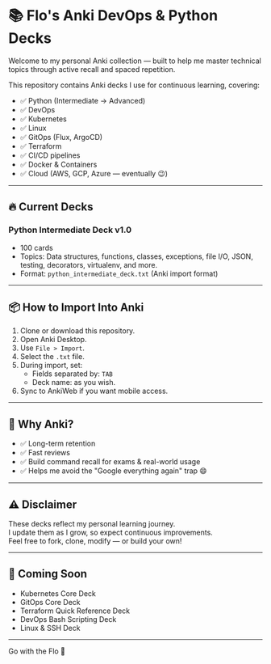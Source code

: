 # 📚 Flo's Anki DevOps & Python Decks

Welcome to my personal Anki collection — built to help me master technical topics through active recall and spaced repetition.

This repository contains Anki decks I use for continuous learning, covering:

- ✅ Python (Intermediate → Advanced)
- ✅ DevOps
- ✅ Kubernetes
- ✅ Linux
- ✅ GitOps (Flux, ArgoCD)
- ✅ Terraform
- ✅ CI/CD pipelines
- ✅ Docker & Containers
- ✅ Cloud (AWS, GCP, Azure — eventually 😉)

---

## 🔥 Current Decks

### Python Intermediate Deck v1.0

- 100 cards
- Topics: Data structures, functions, classes, exceptions, file I/O, JSON, testing, decorators, virtualenv, and more.
- Format: `python_intermediate_deck.txt` (Anki import format)

---

## 📦 How to Import Into Anki

1. Clone or download this repository.
2. Open Anki Desktop.
3. Use `File > Import`.
4. Select the `.txt` file.
5. During import, set:
   - Fields separated by: `TAB`
   - Deck name: as you wish.
6. Sync to AnkiWeb if you want mobile access.

---

## 🚀 Why Anki?

- ✅ Long-term retention  
- ✅ Fast reviews  
- ✅ Build command recall for exams & real-world usage  
- ✅ Helps me avoid the "Google everything again" trap 😄

---

## ⚠️ Disclaimer

These decks reflect my personal learning journey.  
I update them as I grow, so expect continuous improvements.  
Feel free to fork, clone, modify — or build your own!

---

## 📅 Coming Soon

- Kubernetes Core Deck
- GitOps Core Deck
- Terraform Quick Reference Deck
- DevOps Bash Scripting Deck
- Linux & SSH Deck

---


Go with the Flo 🚀
